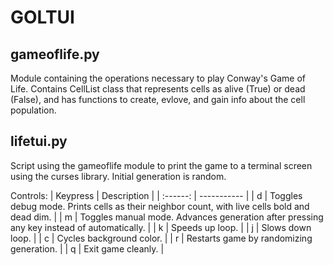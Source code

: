 # GOLTUI

## gameoflife.py
Module containing the operations necessary to play Conway's Game of Life. Contains CellList class that represents cells as alive (True) or dead (False), and has functions to create, evlove, and gain info about the cell population.

## lifetui.py
Script using the gameoflife module to print the game to a terminal screen using the curses library. Initial generation is random.

Controls:
| Keypress | Description |
| :------: | ----------- |
| d        | Toggles debug mode. Prints cells as their neighbor count, with live cells bold and dead dim. |
| m        | Toggles manual mode. Advances generation after pressing any key instead of automatically. |
| k        | Speeds up loop. |
| j        | Slows down loop. |
| c        | Cycles background color. |
| r        | Restarts game by randomizing generation. |
| q        | Exit game cleanly. |
